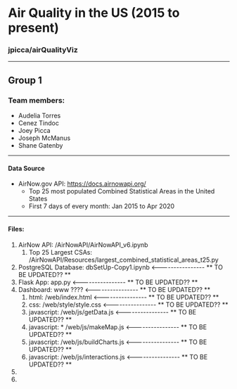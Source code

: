 # Air Quality in the US (2015 to present)
### jpicca/airQualityViz
----
## Group 1
### Team members: 
* Audelia Torres
* Cenez Tindoc
* Joey Picca
* Joseph McManus
* Shane Gatenby
----
#### Data Source
* AirNow.gov API: https://docs.airnowapi.org/
  * Top 25 most populated Combined Statistical Areas in the United States
  * First 7 days of every month: Jan 2015 to Apr 2020

----
#### Files:
1) AirNow API: /AirNowAPI/AirNowAPI_v6.ipynb
    1) Top 25 Largest CSAs: /AirNowAPI/Resources/largest_combined_statistical_areas_t25.py
2) PostgreSQL Database: dbSetUp-Copy1.ipynb <----------------  ** TO BE UPDATED?? **
3) Flask App: app.py <----------------  ** TO BE UPDATED?? **
4) Dashboard: www ????  <----------------  ** TO BE UPDATED?? **
    1) html: /web/index.html <----------------  ** TO BE UPDATED?? **
    2) css: /web/style/style.css <----------------  ** TO BE UPDATED?? **
    3) javascript: /web/js/getData.js <----------------  ** TO BE UPDATED?? **
    3) javascript: * /web/js/makeMap.js <----------------  ** TO BE UPDATED?? **
    3) javascript: /web/js/buildCharts.js <----------------  ** TO BE UPDATED?? **
    3) javascript: /web/js/interactions.js <----------------  ** TO BE UPDATED?? **
5) 
6)
